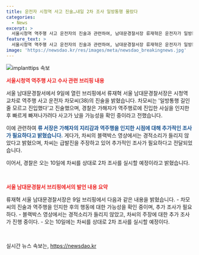 ```yaml
---
title: 운전자 시청역 사고 진술…내일 2차 조사 일방통행 몰랐다
categories:
  - News
excerpt: >
  서울시청역 역주행 사고 운전자의 진술과 관련하여, 남대문경찰서장 류재혁은 운전자가 일방통행 길로 착각하고 진입한 것으로 밝혔다. 그는 우리가 확보한 블랙박스 영상에서 경적 소리가 들리지 않는다고 언급했으며, 운전자는 급발진 주장과 차량 상태 이상 주장을 하고 있다. 차씨의 2차 조사는 오는 10일에 예정되어 있다.
feature_text: >
  서울시청역 역주행 사고 운전자의 진술과 관련하여, 남대문경찰서장 류재혁은 운전자가 일방통행 길로 착각하고 진입한 것으로 밝혔다. 그는 우리가 확보한 블랙박스 영상에서 경적 소리가 들리지 않는다고 언급했으며, 운전자는 급발진 주장과 차량 상태 이상 주장을 하고 있다. 차씨의 2차 조사는 오는 10일에 예정되어 있다.
image: 'https://newsdao.kr/res/images/meta/newsdao_breakingnews.jpg'
---
```


<p><img src="https://newsdao.kr/res/images/meta/newsdao_breakingnews.jpg" alt="implanttips 속보" /></p>

<p><b><span style="color: #ee2323;">서울시청역 역주행 사고 수사 관련 브리핑 내용</span></b></p>

<p>서울 남대문경찰서에서 9일에 열린 브리핑에서 류재혁 서울 남대문경찰서장은 시청역 교차로 역주행 사고 운전자 차모씨(38)의 진술을 밝혔습니다. 차모씨는 '일방통행 길인 줄 모르고 진입했다'고 진술했으며, 경찰은 가해자가 역주행로에 진입한 사실을 인지한 후 빠르게 빠져나가려다 사고가 났을 가능성을 확인 중이라고 전했습니다.</p>

<p>이에 관련하여 <b><span style="color: #1a5490;">류 서장은 가해자의 지리감과 역주행을 인지한 시점에 대해 추가적인 조사가 필요하다고 밝혔습니다.</span></b> 게다가, 차씨의 블랙박스 영상에서는 경적소리가 들리지 않았다고 밝혔으며, 차씨는 급발진을 주장하고 있어 추가적인 조사가 필요하다고 전달되었습니다.</p>

<p>이어서, 경찰은 오는 10일에 차씨를 상대로 2차 조사를 실시할 예정이라고 밝혔습니다.</p>

<p data-ke-size="size16">&nbsp;</p>

<p><b><span style="color: #ee2323;">서울 남대문경찰서 브리핑에서의 발언 내용 요약</span></b></p>

<p>류재혁 서울 남대문경찰서장은 9일 브리핑에서 다음과 같은 내용을 밝혔습니다.
- 차모씨의 진술과 역주행을 인지한 후의 행동에 대한 가능성을 확인 중이며, 추가 조사가 필요하다.
- 블랙박스 영상에서는 경적소리가 들리지 않았고, 차씨의 주장에 대한 추가 조사가 진행 중이다.
- 오는 10일에는 차씨를 상대로 2차 조사를 실시할 예정이다.</p>

<p data-ke-size="size16">&nbsp;</p>
실시간 뉴스 속보는, <a href="https://newsdao.kr" rel="dofollow">https://newsdao.kr</a>


